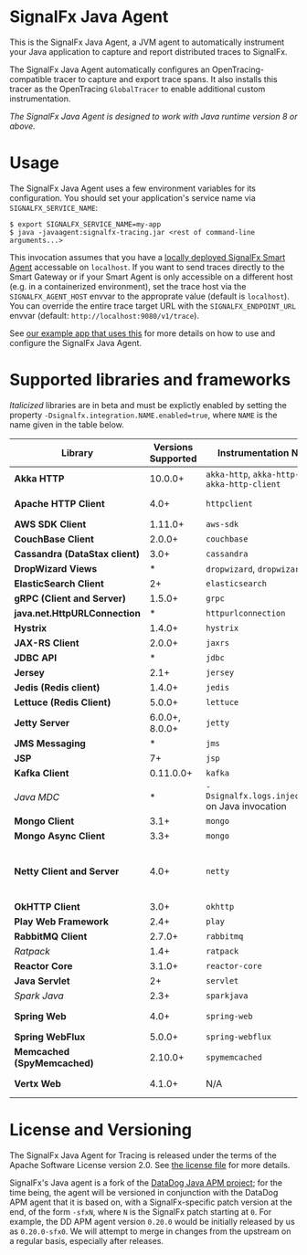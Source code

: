 # SignalFx Java Agent

This is the SignalFx Java Agent, a JVM agent to automatically instrument your
Java application to capture and report distributed traces to SignalFx.

The SignalFx Java Agent automatically configures an OpenTracing-compatible
tracer to capture and export trace spans. It also installs this tracer
as the OpenTracing `GlobalTracer` to enable additional custom instrumentation.

_The SignalFx Java Agent is designed to work with Java runtime version 8 or above._

# Usage

The SignalFx Java Agent uses a few environment variables for its configuration.
You should set your application's service name via `SIGNALFX_SERVICE_NAME`:

```
$ export SIGNALFX_SERVICE_NAME=my-app
$ java -javaagent:signalfx-tracing.jar <rest of command-line arguments...>
```

This invocation assumes that you have a [locally deployed SignalFx Smart
Agent](https://docs.signalfx.com/en/latest/apm/apm-deployment/smart-agent.html)
accessable on `localhost`.  If you want to send traces directly to the Smart
Gateway or if your Smart Agent is only accessible on a different host (e.g. in
a containerized environment), set the trace host via the `SIGNALFX_AGENT_HOST`
envvar to the approprate value (default is `localhost`).  You can override the
entire trace target URL with the `SIGNALFX_ENDPOINT_URL` envvar (default:
`http://localhost:9080/v1/trace`).

See [our example app that uses
this](https://github.com/signalfx/tracing-examples/tree/master/java-agent) for
more details on how to use and configure the SignalFx Java Agent.

# Supported libraries and frameworks

_Italicized_ libraries are in beta and must be explictly enabled by setting the
property `-Dsignalfx.integration.NAME.enabled=true`, where `NAME` is the name
given in the table below.

| Library | Versions Supported | Instrumentation Name(s) | Notes |
| ---     | ---                | ---                     | ---   |
| **Akka HTTP** | 10.0.0+ | `akka-http`, `akka-http-server`, `akka-http-client` | |
| **Apache HTTP Client** | 4.0+ | `httpclient` | Also supports the DropWizard HTTP Client that subclasses the Apache one |
| **AWS SDK Client** | 1.11.0+ | `aws-sdk` | |
| **CouchBase Client** | 2.0.0+ | `couchbase` | |
| **Cassandra (DataStax client)** | 3.0+ | `cassandra` | |
| **DropWizard Views** | * | `dropwizard`, `dropwizard-view` | |
| **ElasticSearch Client** | 2+ | `elasticsearch` | Supports both REST and transport clients |
| **gRPC (Client and Server)** | 1.5.0+ | `grpc` | |
| **java.net.HttpURLConnection** | * | `httpurlconnection` | |
| **Hystrix** | 1.4.0+ | `hystrix` | |
| **JAX-RS Client** | 2.0.0+ | `jaxrs` | Also supports DropWizard client 0.8.0+ |
| **JDBC API** | * | `jdbc` | |
| **Jersey** | 2.1+ | `jersey` | In tandem with JAX-RS Annotations |
| **Jedis (Redis client)** | 1.4.0+ | `jedis` | |
| **Lettuce (Redis Client)** | 5.0.0+ | `lettuce` | |
| **Jetty Server** | 6.0.0+, 8.0.0+ | `jetty` | |
| **JMS Messaging** | * | `jms` | |
| **JSP** | 7+ | `jsp` | |
| **Kafka Client** | 0.11.0.0+ | `kafka` | |
| _Java MDC_ | * | `-Dsignalfx.logs.injection=true` on Java invocation | Injects `signalfx.trace_id` and `signalfx.span_id` to MDC contexts |
| **Mongo Client** | 3.1+ | `mongo` | |
| **Mongo Async Client** | 3.3+ | `mongo` | |
| **Netty Client and Server** | 4.0+ | `netty` | Nonstandard HTTP status code tagging w/ ```-Dsignalfx.instrumentation.netty.{client,server}.nonstandard.http.status.<code>=true``` to circumvent Status5xxDecorator |
| **OkHTTP Client** | 3.0+ | `okhttp` | |
| **Play Web Framework** | 2.4+ | `play` | |
| **RabbitMQ Client** | 2.7.0+ | `rabbitmq` | |
| _Ratpack_ | 1.4+ | `ratpack` | |
| **Reactor Core** | 3.1.0+ | `reactor-core` | |
| **Java Servlet** | 2+ | `servlet` | |
| _Spark Java_ | 2.3+ | `sparkjava` | |
| **Spring Web** | 4.0+ | `spring-web` | Includes DispatcherServlet, HandlerAdapter, and RestTemplate |
| **Spring WebFlux** | 5.0.0+ | `spring-webflux` | |
| **Memcached (SpyMemcached)** | 2.10.0+ | `spymemcached` | |
| **Vertx Web** | 4.1.0+  | N/A | This works through the Netty instrumentation |

# License and Versioning

The SignalFx Java Agent for Tracing is released under the terms of the Apache
Software License version 2.0. See [the license file](./LICENSE) for more details.

SignalFx's Java agent is a fork of the [DataDog Java APM
project](https://github.com/DataDog/dd-trace-java); for the time being, the agent
will be versioned in conjunction with the DataDog APM agent that it is based on,
with a SignalFx-specific patch version at the end, of the form `-sfxN`, where `N`
is the SignalFx patch starting at `0`. For example, the DD APM agent version
`0.20.0` would be initially released by us as `0.20.0-sfx0`.  We will attempt to
merge in changes from the upstream on a regular basis, especially after releases.
